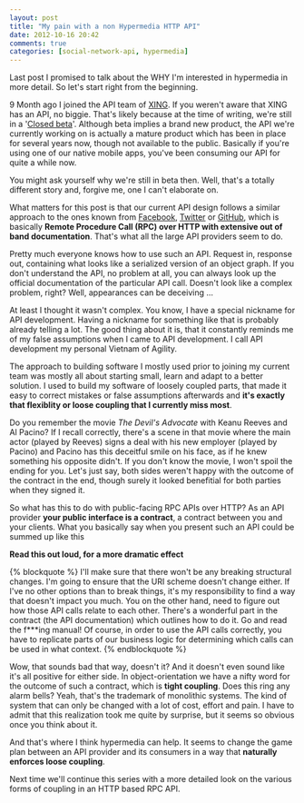 ```yaml
---
layout: post
title: "My pain with a non Hypermedia HTTP API"
date: 2012-10-16 20:42
comments: true
categories: [social-network-api, hypermedia]
---
```


Last post I promised to talk about the WHY I'm interested in hypermedia in more detail. So let's start right from the beginning.

9 Month ago I joined the API team of [XING](http://www.xing.com). If you weren't aware that XING has an API, no biggie. That's likely because at the time of writing, we're still in a '[Closed beta](http://dev.xing.com)'. Although beta implies a brand new product, the API we're currently working on is actually a mature product which has been in place for several years now, though not available to the public. Basically if you're using one of our native mobile apps, you've been consuming our API for quite a while now.

You might ask yourself why we're still in beta then. Well, that's a totally different story and, forgive me, one I can't elaborate on.

What matters for this post is that our current API design follows a similar approach to the ones known from [Facebook](http://developers.facebook.com/docs/reference/api/), [Twitter](https://dev.twitter.com/docs/api/1.1) or [GitHub](http://developer.github.com/v3/),  which is basically **Remote Procedure Call (RPC) over HTTP with extensive out of band documentation**. That's what all the large API providers seem to do.

Pretty much everyone knows how to use such an API. Request in, response out, containing what looks like a serialized version of an object graph. If you don't understand the API, no problem at all, you can always look up the official documentation of the particular API call. Doesn't look like a complex problem, right?  Well, appearances can be deceiving ...

At least I thought it wasn't complex. You know, I have a special nickname for API development.  Having a nickname for something like that is probably already telling a lot.
The good thing about it is, that it constantly reminds me of my false assumptions when I came to API development.
I call API development my personal Vietnam of Agility. 

The approach to building software I mostly used prior to joining my current team was mostly all about starting small, learn and adapt to a better solution. I used to build my software of loosely coupled parts, that made it easy to correct mistakes or false assumptions afterwards and **it's exactly that flexiblity or loose coupling that I currently miss most**.

Do you remember the movie *The Devil's Advocate* with Keanu Reeves and Al Pacino? If I recall correctly, there's a scene in that movie where the main actor (played by Reeves) signs a deal with his new employer (played by Pacino) and Pacino has this deceitful smile on his face, as if he knew something his opposite didn't. If you don't know the movie, I won't spoil the ending for you. Let's just say, both sides weren't happy with the outcome of the contract in the end, though surely it looked benefitial for both parties when they signed it.

So what has this to do with public-facing RPC APIs over HTTP? 
As an API provider **your public interface is a contract**, a contract between you and your clients. What you basically say when you present such an API could be summed up like this 

**Read this out loud, for a more dramatic effect**

{% blockquote %}
I'll make sure that there won't be any breaking structural changes. I'm going to ensure that the URI scheme doesn't change either. If I've no other options than to break things, it's my responsibility to find a way that doesn't impact you much. You on the other hand, need to figure out how those API calls relate to each other. There's a wonderful part in the contract (the API documentation) which outlines how to do it. Go and read the f***ing manual! Of course, in order to use the API calls correctly, you have to replicate parts of our business logic for determining which calls can be used in what context.
{% endblockquote %}

Wow, that sounds bad that way, doesn't it? And it doesn't even sound like it's all positive for either side. In object-orientation we have a nifty word for the outcome of such a contract, which is **tight coupling**. Does this ring any alarm bells? Yeah, that's the trademark of monolithic systems. The kind of system that can only be changed with a lot of cost, effort and pain.  I have to admit that this realization took me quite by surprise, but it seems so obvious once you think about it. 

And that's where I think hypermedia can help. It seems to change the game plan between an API provider and its consumers in a way that **naturally enforces loose coupling**. 

Next time we'll continue this series with a more detailed look on the various forms of coupling in an HTTP based RPC API.
